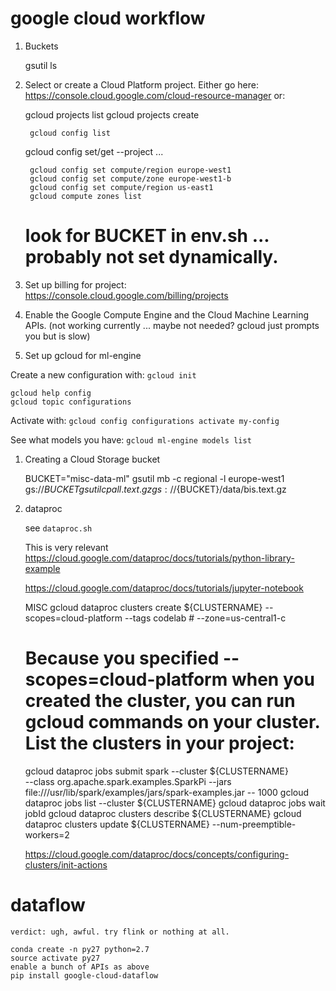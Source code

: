 # google cloud workflow

1. Buckets

	gsutil ls

1. Select or create a Cloud Platform project. Either go here: https://console.cloud.google.com/cloud-resource-manager or:

	gcloud projects list
	gcloud projects create <some name>

    	gcloud config list
	gcloud config set/get --project ...

    	gcloud config set compute/region europe-west1
    	gcloud config set compute/zone europe-west1-b
    	gcloud config set compute/region us-east1
    	gcloud compute zones list

	# look for BUCKET in env.sh ... probably not set dynamically.

1. Set up billing for project: https://console.cloud.google.com/billing/projects

1. Enable the Google Compute Engine and the Cloud Machine Learning APIs. (not working currently ... maybe not needed? gcloud just prompts you but is slow)

1. Set up gcloud for ml-engine

Create a new configuration with: `gcloud init`

	gcloud help config
	gcloud topic configurations

Activate with: `gcloud config configurations activate my-config`

See what models you have: `gcloud ml-engine models list`

1. Creating a Cloud Storage bucket

	BUCKET="misc-data-ml"
	gsutil mb -c regional -l europe-west1 gs://${BUCKET}
	gsutil cp all.text.gz gs://${BUCKET}/data/bis.text.gz

2. dataproc

	see `dataproc.sh`

	This is very relevant https://cloud.google.com/dataproc/docs/tutorials/python-library-example

	https://cloud.google.com/dataproc/docs/tutorials/jupyter-notebook

	MISC
	gcloud dataproc clusters create ${CLUSTERNAME} --scopes=cloud-platform --tags codelab # --zone=us-central1-c
	# Because you specified --scopes=cloud-platform when you created the cluster, you can run gcloud commands on your cluster. List the clusters in your project:
	gcloud dataproc jobs submit spark --cluster ${CLUSTERNAME} \
	--class org.apache.spark.examples.SparkPi --jars file:///usr/lib/spark/examples/jars/spark-examples.jar -- 1000
	gcloud dataproc jobs list --cluster ${CLUSTERNAME}
	gcloud dataproc jobs wait jobId
	gcloud dataproc clusters describe ${CLUSTERNAME}
	gcloud dataproc clusters update ${CLUSTERNAME} --num-preemptible-workers=2

	https://cloud.google.com/dataproc/docs/concepts/configuring-clusters/init-actions

# dataflow

	verdict: ugh, awful. try flink or nothing at all.

	conda create -n py27 python=2.7
	source activate py27
	enable a bunch of APIs as above
	pip install google-cloud-dataflow

